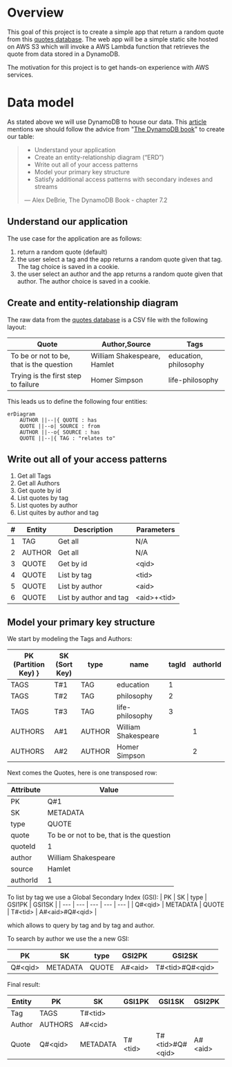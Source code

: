 # Overview
This goal of this project is to create a simple app that return a random quote from this [quotes database](https://github.com/ShivaliGoel/Quotes-500K). The web app will be a simple static site hosted on AWS S3 which will invoke a AWS Lambda function that retrieves the quote from data stored in a DynamoDB.

The motivation for this project is to get hands-on experience with AWS services.

# Data model
As stated above we will use DynamoDB to house our data. This [article](https://www.tecracer.com/blog/2021/03/modelling-a-product-catalog-in-dynamodb.html) mentions we should
follow the advice from "[The DynamoDB book](https://www.dynamodbbook.com/)" to create our table:

> * Understand your application
> * Create an entity-relationship diagram (“ERD”)
> * Write out all of your access patterns
> * Model your primary key structure
> * Satisfy additional access patterns with secondary indexes and streams
> 
> — Alex DeBrie, The DynamoDB Book - chapter 7.2

## Understand our application

The use case for the application are as follows:
1. return a random quote (default)
2. the user select a tag and the app returns a random quote given that tag. The tag choice is saved in a cookie.
3. the user select an author and the app returns a random quote given that author. The author choice is saved in a cookie.

## Create and entity-relationship diagram

The raw data from the [quotes database](https://github.com/ShivaliGoel/Quotes-500K) is a CSV file with the following layout:

| Quote | Author,Source | Tags |
| --- | --- | --- |
| To be or not to be, that is the question | William Shakespeare, Hamlet | education, philosophy |
| Trying is the first step to failure | Homer Simpson | life-philosophy |

This leads us to define the following four entities:

```mermaid
erDiagram
    AUTHOR ||--|{ QUOTE : has
    QUOTE ||--o| SOURCE : from
    AUTHOR ||--o{ SOURCE : has
    QUOTE ||--|{ TAG : "relates to"
```

##  Write out all of your access patterns

1. Get all Tags
2. Get all Authors
3. Get quote by id
4. List quotes by tag
5. List quotes by author
6. List quites by author and tag

| #	 | Entity | Description | Parameters |
| --- | --- | --- | --- |
| 1 | TAG | Get all | N/A  |
| 2 | AUTHOR | Get all | N/A |
| 3 | QUOTE | Get by id | &lt;qid&gt; |
| 4 | QUOTE | List by tag | &lt;tid&gt; |
| 5 | QUOTE | List by author | &lt;aid&gt; |
| 6 | QUOTE | List by author and tag | &lt;aid&gt;+&lt;tid&gt; |

## Model your primary key structure
We start by modeling the Tags and Authors:

|PK (Partition Key) }| SK (Sort Key) | type | name | tagId | authorId |
| --- | --- | --- | --- | --- | --- |
| TAGS | T#1 | TAG | education | 1  |    |
| TAGS | T#2 | TAG | philosophy | 2  |    |
| TAGS | T#3 | TAG | life-philosophy | 3  |    |
| AUTHORS | A#1 | AUTHOR | William Shakespeare |  |  1  |
| AUTHORS | A#2 | AUTHOR | Homer Simpson |  |  2  |

Next comes the Quotes, here is one transposed row:
    
| Attribute | Value |
| --- | --- |
| PK | Q#1 |
| SK | METADATA |
| type | QUOTE |
| quote | To be or not to be, that is the question |
| quoteId | 1 |
| author | William Shakespeare |
| source | Hamlet |
| authorId | 1 |

    
To list by tag we use a Global Secondary Index (GSI):
| PK |	SK | type | GSI1PK | GSI1SK |
| --- | --- | --- | --- | --- |
| Q#&lt;qid&gt; |	METADATA | QUOTE | T#&lt;tid&gt; | A#&lt;aid&gt;#Q#&lt;qid&gt; |

which allows to query by tag and by tag and author. 

To search by author we use the a new GSI:
    
| PK |	SK | type | GSI2PK | GSI2SK |
| --- | --- | --- | --- | --- |
| Q#&lt;qid&gt; |	METADATA | QUOTE | A#&lt;aid&gt; | T#&lt;tid&gt;#Q#&lt;qid&gt; |

Final result:

|Entity|PK|SK|GSI1PK|GSI1SK|GSI2PK|GSI2SK|
| --- | --- | --- | --- | --- | --- | --- | 
|Tag|TAGS|T#&lt;tid&gt;|||||
|Author|AUTHORS|A#&lt;cid&gt;|||||
|Quote|Q#&lt;qid&gt;|METADATA|T#&lt;tid&gt;|T#&lt;tid&gt;#Q#&lt;qid&gt;|A#&lt;aid&gt;|T#&lt;tid&gt;#Q#&lt;qid&gt;|
    
